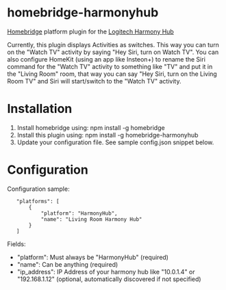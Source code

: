 # homebridge-harmonyhub
[Homebridge](https://github.com/nfarina/homebridge) platform plugin for the [Logitech Harmony Hub](http://www.logitech.com/en-us/product/harmony-hub)

Currently, this plugin displays Activities as switches.  This way you can turn on the "Watch TV" activity by saying "Hey Siri, turn on Watch TV".  You can also configure HomeKit (using an app like Insteon+) to rename the Siri command for the "Watch TV" activity to something like "TV" and put it in the "Living Room" room, that way you can say "Hey Siri, turn on the Living Room TV" and Siri will start/switch to the "Watch TV" activity.

# Installation

1. Install homebridge using: npm install -g homebridge
2. Install this plugin using: npm install -g homebridge-harmonyhub
3. Update your configuration file. See sample config.json snippet below. 

# Configuration

Configuration sample:

 ```
	"platforms": [
		{
			"platform": "HarmonyHub",
			"name": "Living Room Harmony Hub"
		}
	]
```

Fields: 

* "platform": Must always be "HarmonyHub" (required)
* "name": Can be anything (required)
* "ip_address": IP Address of your harmony hub like "10.0.1.4" or "192.168.1.12" (optional, automatically discovered if not specified)

